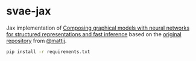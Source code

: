 # svae-jax

Jax implementation of [Composing graphical models with neural networks for structured representations and fast inference](http://arxiv.org/abs/1603.06277) based on the [original repository](https://github.com/mattjj/svae) from [@mattjj](https://github.com/mattjj).

```bash
pip install -r requirements.txt
```